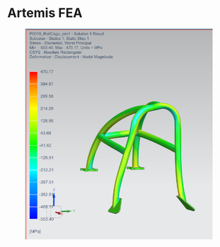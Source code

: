 # Artemis FEA

<figure><img src="../../.gitbook/assets/image (57).png" alt=""><figcaption></figcaption></figure>
